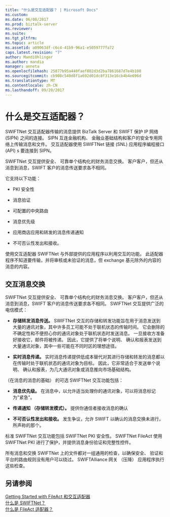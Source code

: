 ```yaml
---
title: "什么是交互适配器？ | Microsoft Docs"
ms.custom: 
ms.date: 06/08/2017
ms.prod: biztalk-server
ms.reviewer: 
ms.suite: 
ms.tgt_pltfrm: 
ms.topic: article
ms.assetid: a09063df-c6c4-41b9-96a1-e5059777fa72
caps.latest.revision: "7"
author: MandiOhlinger
ms.author: mandia
manager: anneta
ms.openlocfilehash: 25877b95a440faef802d3d2ba7861687d7e4b108
ms.sourcegitcommit: cb908c540d8f1a692d01dc8f313e16cb4b4e696d
ms.translationtype: MT
ms.contentlocale: zh-CN
ms.lasthandoff: 09/20/2017
---
```

# <a name="what-is-the-interact-adapter"></a>什么是交互适配器？
SWIFTNet 交互适配器传输的消息提供 BizTalk Server 和 SWIFT 保护 IP 网络 (SIPN) 之间的连接。 SIPN 互连金融机构、 金融业基础结构和客户的安全专用网络上传输消息和文件。 交互适配器使用 SWIFTNet 链接 (SNL) 应用程序编程接口 (API) s 要连接到 SIPN。  
  
 SWIFTNet 交互提供安全、 可靠单个结构化的财务消息交换。 客户客户，但还从消息到消息，SWIFT 客户的消息传送要求各不相同。  
  
 它支持以下功能：  
  
-   PKI 安全性  
  
-   消息验证  
  
-   可配置的中央路由  
  
-   消息优先级  
  
-   应用商店应用和转发的消息传递通知  
  
-   不可否认性发出和接收。  
  
 使用交互适配器 SWIFTNet 与外部提供的应用程序以利用交互的功能。 此适配器程序不知道要传输，并将审核或未验证的消息，但 exchange 基元除外的内容的消息的内容。  
  
## <a name="interact-message-exchange"></a>交互消息交换  
 SWIFTNet 交互提供安全、 可靠单个结构化的财务消息交换。 客户客户，但还从消息到消息，SWIFT 客户的消息传送要求各不相同。 SWIFTNet 交互提供广泛的电信模式：  
  
-   **存储转发消息传送。** SWIFTNet 交互的存储和转发功能旨在用于消息发送到大量的通讯对象，其中许多员工可能不处于联机状态的传输时间。 它会删除的不确定性和不便担心你的通讯对象处于联机状态时发送消息。 一旦接收方准备好接收它，邮件将被传递。 因此，它提供了将单个说明、 确认和报表发送到大量通讯对象，其中一些可能在不同时区的理想途径。  
  
-   **实时消息传递。** 实时消息传递提供低成本替代对其进行存储和转发的消息都以在传输时处于联机状态的通讯对象为目标。 因此，它非常适合于发送单个说明、 确认和报表，为几大通讯对象或消息推向市场基础结构。  
  
 （在消息的消息的基础） 的可选 SWIFTNet 交互功能包括：  
  
-   **消息优先级。** 在消息中，以允许适当处理你的通讯对象，可以将消息标记为"紧急"。  
  
-   **传递通知 （存储转发模式）。** 提供你通信者接收消息的确认  
  
-   **不可否认性发出和接收。** 发生争议，允许 SWIFT 以确认的消息交换未进行，所声称的那个。  
  
 标准 SWIFTNet 交互功能包括 SWIFTNet PKI 安全性。 SWIFTNet FileAct 使用 SWIFTNet PKI 进行了保护，并提供消息身份验证和完整性控件。  
  
 所有消息和交换 SWIFTNet 上的文件都对一组通用的检查，以确保安全、 验证和平台的路由规则没有用户可以绕过。 SWIFTAlliance 网关 （压降） 应用程序执行这些检查。  
  
## <a name="see-also"></a>另请参阅  
 [Getting Started with FileAct 和交互适配器](../../adapters-and-accelerators/fileact-interact/getting-started-with-the-fileact-and-interact-adapters.md)   
 [什么是 SWIFTNet？](../../adapters-and-accelerators/fileact-interact/what-is-swiftnet.md)   
 [什么是 FileAct 适配器？](../../adapters-and-accelerators/fileact-interact/what-is-the-fileact-adapter.md)